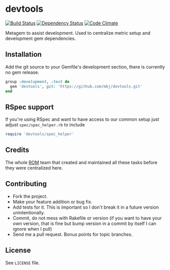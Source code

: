 # devtools

[![Build Status](https://secure.travis-ci.org/mbj/devtools.png?branch=master)](http://travis-ci.org/mbj/devtools)
[![Dependency Status](https://gemnasium.com/mbj/devtools.png)](https://gemnasium.com/mbj/devtools)
[![Code Climate](https://codeclimate.com/github/datamapper/devtools.png)](https://codeclimate.com/github/datamapper/devtools)
<!-- [![Code Climate](https://codeclimate.com/github/mbj/devtools.png)](https://codeclimate.com/github/mbj/devtools) -->

Metagem to assist development.
Used to centralize metric setup and development gem dependencies.

## Installation

Add the git source to your Gemfile's development section, there is currently no gem release.

```ruby
group :development, :test do
  gem 'devtools', git: 'https://github.com/mbj/devtools.git'
end
```

## RSpec support

If you're using RSpec and want to have access to our common setup just adjust
`spec/spec_helper.rb` to include

```ruby
require 'devtools/spec_helper'
```

## Credits

The whole [ROM](https://github.com/rom-rb) team that created and maintained all
these tasks before they were centralized here.

## Contributing

* Fork the project.
* Make your feature addition or bug fix.
* Add tests for it. This is important so I don't break it in a
  future version unintentionally.
* Commit, do not mess with Rakefile or version
  (if you want to have your own version, that is fine but bump version in a commit by itself I can ignore when I pull)
* Send me a pull request. Bonus points for topic branches.

## License

See `LICENSE` file.
